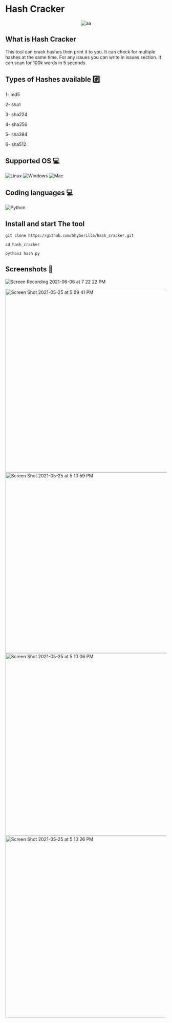# Hash Cracker

<p width="493" style="text-align:center;"><img src="https://user-images.githubusercontent.com/73632576/120908641-47a2df00-c67d-11eb-9b56-1c6268057f6f.png" alt="aa"></p>

## What is Hash Cracker 
This tool can crack hashes then print it to you. It can check for multiple hashes at the same time. For any issues you can write in issues section. It can scan for 100k words in 5 seconds.

## Types of Hashes available #️⃣
1- md5

2- sha1

3- sha224

4- sha256

5- sha384

6- sha512

## Supported OS 💻

![Linux](https://img.shields.io/badge/-Linux-000000?style=flat&logo=linux&logoColor=FCC624)
![Windows](http://img.shields.io/badge/-Windows-0078D6?style=flat-square&logo=windows&logoColor=ffffff)
![Mac](http://img.shields.io/badge/-Mac-0078D6?style=flat-square&logo=apple&logoColor=ffffff)

## Coding languages 💻

![Python](https://img.shields.io/badge/-Python-333333?style=flat&logo=python)&nbsp;

## Install and start The tool 

`git clone https://github.com/ShyGorilla/hash_cracker.git`

`cd hash_cracker`

`python3 hash.py`

## Screenshots 📸

![Screen Recording 2021-06-06 at 7 22 22 PM](https://user-images.githubusercontent.com/73632576/120930098-efabbd00-c6fc-11eb-92ce-0fca38fe9d01.gif)

<img width="571" alt="Screen Shot 2021-05-25 at 5 09 41 PM" src="https://user-images.githubusercontent.com/73632576/119505421-fdb52180-bd7d-11eb-8c9e-f99d65a4f651.png">

<img width="563" alt="Screen Shot 2021-05-25 at 5 10 59 PM" src="https://user-images.githubusercontent.com/73632576/119505632-348b3780-bd7e-11eb-8053-94ab3e6ec173.png">

<img width="569" alt="Screen Shot 2021-05-25 at 5 10 06 PM" src="https://user-images.githubusercontent.com/73632576/119505488-11608800-bd7e-11eb-86a5-e8f4e66bf649.png">

<img width="567" alt="Screen Shot 2021-05-25 at 5 10 26 PM" src="https://user-images.githubusercontent.com/73632576/119505514-18879600-bd7e-11eb-838d-426e8c785a11.png">
